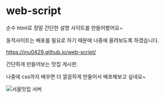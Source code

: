 # web-script


순수 html로 정말 간단한 설명 사이트를 만들어봤어요~


동적사이트는 배포를 필요로 하기 때문에 나중에 올려보도록 하겠습니다.


https://inu0429.github.io/web-script/


간단하게 만들어보는 맛집 게시판.


나중에 css까지 배우면 더 깔끔하게 만들어서 배포해보고 싶네요~


![서울맛집 서버](https://user-images.githubusercontent.com/80373000/124770700-82967c00-df75-11eb-9dc2-d61e4f8fe150.JPG)
